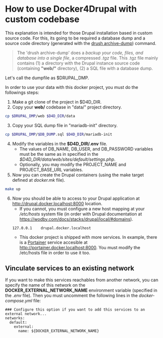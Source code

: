 # How to use Docker4Drupal with custom codebase
This explanation is intended for those Drupal installation based in custom source code. For this, its going to be required a database dump and a source code directory (generated with the [drush archive-dump](https://drushcommands.com/drush-8x/core/archive-dump/)) command.

> The 'drush archive-dump' does a _backup your code, files, and database into a single file_, a compressed *.tgz* file. This .tgz file mainly contains (1) a directory with the Drupal instance source code (containing **"web/"** directory), (2) a SQL file with a database dump.

Let's call the dumpfile as $DRUPAL_DMP.

In order to use your data with this docker project, you must do the followings steps:
1. Make a git clone of the project in $D4D_DIR.
2. Copy your **web/** codebase in "data/" project directory.
```bash
cp $DRUPAL_DMP/web $D4D_DIR/data
```
3. Copy your SQL dump file in "mariadb-init" directory.
```bash
cp $DRUPAL_DMP/$DB_DUMP.sql $D4D_DIR/mariadb-init
```
4. Modify the variables in the **$D4D_DIR/.env** file.
    * The values of DB_NAME, DB_USER, and DB_PASSWORD variables must be the same as in specified in the _$D4D_DIR/data/web/sites/default/settings.php_.
    * Optionally, you may modify the PROJECT_NAME and PROJECT_BASE_URL variables.
5. Now you can create the Drupal containers (using the make target defined at *docker.mk* file).
```bash
make up
```
6. Now you should be able to access to your Drupal application at http://drupal.docker.localhost:8000 location.
   * If you cannot, you must configure a new host mapping at your */etc/hosts* system file (in order with Drupal documentation at https://wodby.com/docs/stacks/drupal/local/#domains).
   ```bash
   127.0.0.1    drupal.docker.localhost
   ```
   * This docker project is shipped with more services. In example, there is a [Portainer](https://www.portainer.io/) service accesible at http://portainer.docker.localhost:8000. You must modify the /etc/hosts file in order to use it too.
   

## Vinculate services to an existing network

If you want to make this services reachables from another network, you can specify the name of this network on the **DOCKER_EXTERNAL_NETWORK_NAME** environment variable (specified in the *.env* file).
Then you must uncomment the following lines in the *docker-compose.yml* file:
```bashnetworks:
### Configure this option if you want to add this services to an external network...
networks:
  default:
    external:
      name: ${DOCKER_EXTERNAL_NETWORK_NAME}
```

